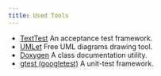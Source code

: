 ```yaml
---
title: Used Tools
---
```


- [TextTest](https://texttest.sourceforge.net/) An acceptance test framework.
- [UMLet](https://www.umlet.com/) Free UML diagrams drawing tool.
- [Doxygen](https://www.doxygen.nl/) A class documentation utility.
- [gtest (googletest)](https://github.com/google/googletest) A unit-test framework.
